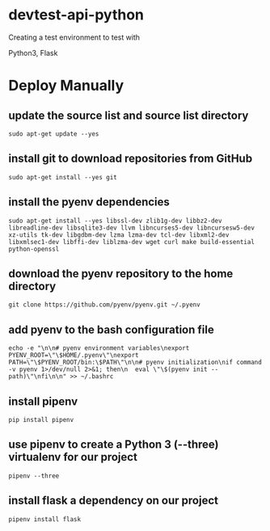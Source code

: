 # devtest-api-python

Creating a test environment to test with

Python3, Flask

# Deploy Manually

## update the source list and source list directory
`sudo apt-get update --yes`
## install git to download repositories from GitHub
`sudo apt-get install --yes git`
## install the pyenv dependencies
`sudo apt-get install --yes libssl-dev zlib1g-dev libbz2-dev libreadline-dev libsqlite3-dev llvm libncurses5-dev libncursesw5-dev xz-utils tk-dev libgdbm-dev lzma lzma-dev tcl-dev libxml2-dev libxmlsec1-dev libffi-dev liblzma-dev wget curl make build-essential python-openssl`
## download the pyenv repository to the home directory
`git clone https://github.com/pyenv/pyenv.git ~/.pyenv`
## add pyenv to the bash configuration file
`echo -e "\n\n# pyenv environment variables\nexport PYENV_ROOT=\"\$HOME/.pyenv\"\nexport PATH=\"\$PYENV_ROOT/bin:\$PATH\"\n\n# pyenv initialization\nif command -v pyenv 1>/dev/null 2>&1; then\n  eval \"\$(pyenv init --path)\"\nfi\n\n" >> ~/.bashrc`
## install pipenv
`pip install pipenv`
## use pipenv to create a Python 3 (--three) virtualenv for our project
`pipenv --three`
## install flask a dependency on our project
`pipenv install flask`